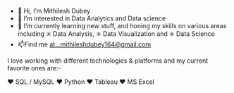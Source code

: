 - 👋 Hi, I’m Mithilesh Dubey
- 👀 I’m interested in Data Analytics and Data science
- 🌱 I’m currently learning new stuff, and honing my skills on various areas including ✳️ Data Analysis, ✳️ Data Visualization and ✳️ Data Science 
- 📫Find me at...mithileshdubey164@gmail.com


I love working with different technologies & platforms and my current favorite ones are:-

❤️ SQL / MySQL
❤️ Python
❤️ Tableau
❤️ MS Excel
<!---
Mithilesh-Dubey/Mithilesh-Dubey is a ✨ special ✨ repository because its `README.md` (this file) appears on your GitHub profile.
You can click the Preview link to take a look at your changes.
--->
